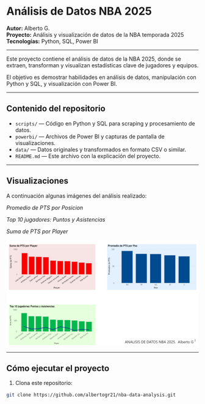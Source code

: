 # Análisis de Datos NBA 2025

**Autor:** Alberto G.  
**Proyecto:** Análisis y visualización de datos de la NBA temporada 2025  
**Tecnologías:** Python, SQL, Power BI

---



Este proyecto contiene el análisis de datos de la NBA 2025, donde se extraen, transforman y visualizan estadísticas clave de jugadores y equipos.  

El objetivo es demostrar habilidades en análisis de datos, manipulación con Python y SQL, y visualización con Power BI.

---

## Contenido del repositorio

- `scripts/` — Código en Python y SQL para scraping y procesamiento de datos.  
- `powerbi/` — Archivos de Power BI y capturas de pantalla de visualizaciones.  
- `data/` — Datos originales y transformados en formato CSV o similar.  
- `README.md` — Este archivo con la explicación del proyecto.

---

## Visualizaciones

A continuación algunas imágenes del análisis realizado:


*Promedio de PTS por Posicion*

*Top 10 jugadores: Puntos y Asistencias*

*Suma de PTS por Player*

![Dashboard Power BI](images/Analisis%20%20NBA%202025.png)


---

## Cómo ejecutar el proyecto

1. Clona este repositorio:  
```bash
git clone https://github.com/albertogr21/nba-data-analysis.git
